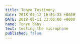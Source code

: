 ```yaml
---
title: Tonye Testimony
date: 2018-06-12 16:04:35 +0000
DATE: 2018-06-11 23:00:00 +0000
name: Tonye baby
text: testing the microphone
published: false
---
```

